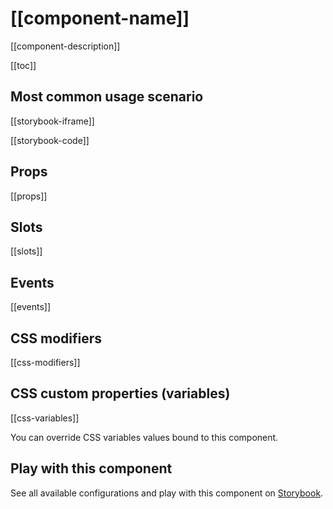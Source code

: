# [[component-name]]

[[component-description]]

[[toc]]

## Most common usage scenario

[[storybook-iframe]]

[[storybook-code]]

## Props

[[props]]

## Slots

[[slots]]

## Events

[[events]]

## CSS modifiers

[[css-modifiers]]

## CSS custom properties (variables)

[[css-variables]]

You can override CSS variables values bound to this component.

<!-- No _internal components -->

## Play with this component

See all available configurations and play with this component on <a href="https://storybook.storefrontui.io/?path=/story/[[storybook-link]]">Storybook</a>.
